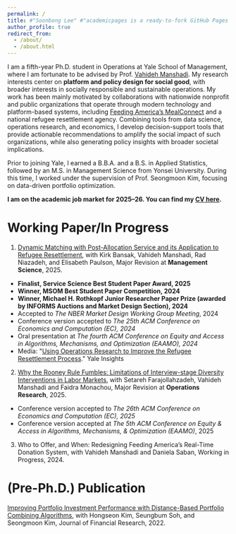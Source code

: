 ```yaml
---
permalink: /
title: #"Soonbong Lee" #"academicpages is a ready-to-fork GitHub Pages template for academic personal websites"
author_profile: true
redirect_from: 
  - /about/
  - /about.html
---
```


I am a fifth-year Ph.D. student in Operations at Yale School of Management, where I am fortunate to be advised by Prof. [Vahideh Manshadi](https://vahideh-manshadi.com/). My research interests center on **platform and policy design for social good**, with broader interests in socially responsible and sustainable operations. My work has been mainly motivated by collaborations with nationwide nonprofit and public organizations that operate through modern technology and platform-based systems, including [Feeding America’s MealConnect](https://mealconnect.org/) and a national refugee resettlement agency. Combining tools from data science, operations research, and economics, I develop decision-support tools that provide actionable recommendations to amplify the social impact of such organizations, while also generating policy insights with broader societal implications. 

Prior to joining Yale, I earned a B.B.A. and a B.S. in Applied Statistics, followed by an M.S. in Management Science from Yonsei University. During this time, I worked under the supervision of Prof. Seongmoon Kim, focusing on data-driven portfolio optimization.  

<p><strong>I am on the academic job market for 2025–26. You can find my 
<a href="/files/Soonbong_Lee_CV_Sep_2025.pdf">CV here</a>.</strong></p>

Working Paper/In Progress
======
1. [Dynamic Matching with Post-Allocation Service and its Application to Refugee Resettlement](https://papers.ssrn.com/sol3/papers.cfm?abstract_id=4748762), with Kirk Bansak, Vahideh Manshadi, Rad Niazadeh, and Elisabeth Paulson, Major Revision at **Management Science**, 2025.
- **Finalist, Service Science Best Student Paper Award, 2025**
- **Winner, MSOM Best Student Paper Competition, 2024** 
- **Winner, Michael H. Rothkopf Junior Researcher Paper Prize (awarded by INFORMS Auctions and Market Design Section), 2024**
- Accepted to *The NBER Market Design Working Group Meeting*, 2024
- Conference version accepted to *The 25th ACM Conference on Economics and Computation (EC), 2024*
- Oral presentation at *The fourth ACM Conference on Equity and Access in Algorithms, Mechanisms, and Optimization (EAAMO), 2024*
- Media: "[Using Operations Research to Improve the Refugee Resettlement Process](https://insights.som.yale.edu/insights/using-operations-research-to-improve-the-refugee-resettlement-process)." Yale Insights

2. [Why the Rooney Rule Fumbles: Limitations of Interview-stage Diversity Interventions in Labor Markets](https://papers.ssrn.com/sol3/papers.cfm?abstract_id=5179386), with Setareh Farajollahzadeh, Vahideh Manshadi and Faidra Monachou, Major Revision at **Operations Research**, 2025.
- Conference version accepted to *The 26th ACM Conference on Economics and Computation (EC), 2025*
- Conference version accepted at *The 5th ACM Conference on Equity & Access in Algorithms, Mechanisms, & Optimization (EAAMO)*, 2025

3. Who to Offer, and When: Redesigning Feeding America’s Real-Time Donation System, with Vahideh Manshadi and Daniela Saban, Working in Progress, 2024.
   
(Pre-Ph.D.) Publication
=====
[Improving Portfolio Investment Performance with Distance-Based Portfolio Combining Algorithms](https://onlinelibrary.wiley.com/doi/full/10.1111/jfir.12303), with Hongseon Kim, Seungbum Soh, and Seongmoon Kim, Journal of Financial Research, 2022.
